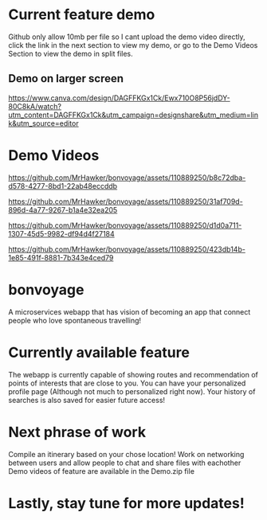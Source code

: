 # Current feature demo 
Github only allow 10mb per file so I cant upload the demo video directly, click the link in the next section to view my demo,
or go to the Demo Videos Section to view the demo in split files.
## Demo on larger screen
https://www.canva.com/design/DAGFFKGx1Ck/Ewx710O8P56jdDY-80C8kA/watch?utm_content=DAGFFKGx1Ck&utm_campaign=designshare&utm_medium=link&utm_source=editor
# Demo Videos

https://github.com/MrHawker/bonvoyage/assets/110889250/b8c72dba-d578-4277-8bd1-22ab48eccddb


https://github.com/MrHawker/bonvoyage/assets/110889250/31af709d-896d-4a77-9267-b1a4e32ea205


https://github.com/MrHawker/bonvoyage/assets/110889250/d1d0a711-1307-45d5-9982-df94d4f27184



https://github.com/MrHawker/bonvoyage/assets/110889250/423db14b-1e85-491f-8881-7b343e4ced79


# bonvoyage
A microservices webapp that has vision of becoming an app that connect people who love spontaneous travelling!
# Currently available feature
The webapp is currently capable of showing routes and recommendation of points of interests that are close to you.
You can have your personalized profile page (Although not much to personalized right now).
Your history of searches is also saved for easier future access!
# Next phrase of work
Compile an itinerary based on your chose location!
Work on networking between users and allow people to chat and share files with eachother
Demo videos of feature are available in the Demo.zip file
# Lastly, stay tune for more updates!
